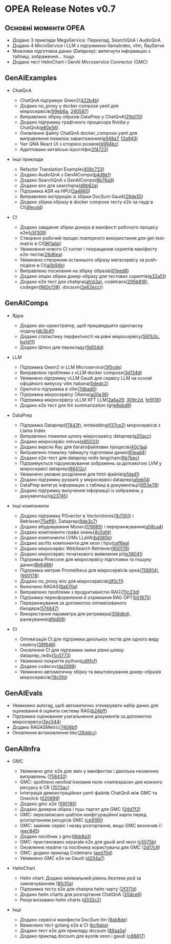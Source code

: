 # OPEA Release Notes v0.7

## Основні моменти OPEA

- Додано 3 приклади MegaService: Переклад, SearchQnA і AudioQnA
- Додано 4 MicroService і LLM з підтримкою llamaIndex, vllm, RayServe
- Можлива підготовка даних (Dataprep): витягнути інформацію з таблиці, зображення... тощо
- Додано тест HelmChart і GenAI Microservice Connector (GMC)

## GenAIExamples

- ChatQnA
    - ChatQnA підтримує Qwen2([422b4b](https://github.com/opea-project/GenAIExamples/commit/422b4bc56b4e5500538b3d75209320d0a415483b))
    - Додано no_proxy у docker compose yaml для мікросервісів([99eb6a](https://github.com/opea-project/GenAIExamples/commit/99eb6a6a7eab4a6d24cbb47d4a541ff4aef41b57), [240587](https://github.com/opea-project/GenAIExamples/commit/240587932b04adeaf740d70229dd27ebd42d5dcd))
    - Виправлено збірку образів DataPrep у ChatQnA([2fb070](https://github.com/opea-project/GenAIExamples/commit/2fb070dbfd9352d56a7be13606318aa583852a0f))
    - Додано підтримку графічного процесора Nvidia у ChatQnA([e80e56](https://github.com/opea-project/GenAIExamples/commit/e80e567817439af1b70b56ff4a60fa58c24e2439))
    - Оновлення файлу ChatQnA docker_compose.yaml для виправлення помилок завантаження([e948a7](https://github.com/opea-project/GenAIExamples/commit/e948a7f81b2b68e62b09ad66be35414bf04babd5), [f2a943](https://github.com/opea-project/GenAIExamples/commit/f2a94377aa5e9850a7590c31fd8613f65fdef83c))
    - Чат QNA React UI з історією розмов([b994bc](https://github.com/opea-project/GenAIExamples/commit/b994bc87318f245a07e099b395fa49ca3f36baba))
    - Адаптовано китайські ієрогліфи([2f4723](https://github.com/opea-project/GenAIExamples/commit/2f472315fdd4934b4f50b6120a0d583000d7751c))

- Інші приклади
    - Refactor Translation Example([409c723](https://github.com/opea-project/GenAIExamples/commit/409c72350e84867ca1ea555c327fe13d00afd926))
    - Додано AudioQnA з GenAIComps([b4d8e1](https://github.com/opea-project/GenAIExamples/commit/b4d8e1a19b7cb141dd509c40711d74be26c282ce))
    - Додано SearchQnA з GenAIComps([6b76a9](https://github.com/opea-project/GenAIExamples/commit/6b76a93eb70738459d3fd553c44d6e7c120a51b3))
    - Додано env для searchqna([d9b62a](https://github.com/opea-project/GenAIExamples/commit/d9b62a5a62d5c192ed34f598f3769378b7f594a1))
    - Підтримка ASR на HPU([2a4860](https://github.com/opea-project/GenAIExamples/commit/2a48601227557833cae721ad12418060b50dd62e))
    - Виправлено інструкцію зі збірки DocSum Gaudi([29de55](https://github.com/opea-project/GenAIExamples/commit/29de55da3ca0978123644ccfccdc53da20fc0791))
    - Додано збірка образу в docker compose тесту e2e за гауді в CI([4fecd4](https://github.com/opea-project/GenAIExamples/commit/4fecd6a850d9b4cc0c4cd88d9987b5ef890c1aa2))

- CI
    - Додано завдання збірки докера в маніфесті робочого процесу e2e([c5f309](https://github.com/opea-project/GenAIExamples/commit/c5f3095ea5c0016e4e9a2568ff063a5da4f6ef48))
    - Створено робочий процес повторного використання для get-test-matrix в CI([961abb](https://github.com/opea-project/GenAIExamples/commit/961abb3c05c2bfb02e1cbae12ec7a67c3c0dfc8f))
    - Увімкнення нового CI runner і покращення скриптів маніфесту e2e-тестів([26d6ea](https://github.com/opea-project/GenAIExamples/commit/26d6ea4724aeaef9fc258d79226ed15e3c325d76))
    - Увімкнено створення останнього образу мегасервісу за push-подією в CI([a0b94b](https://github.com/opea-project/GenAIExamples/commit/a0b94b540180ddba7892573b2d9ce8b0eb16b403))
    - Виправлено посилання на збірку образів([01eed8](https://github.com/opea-project/GenAIExamples/commit/01eed84db13656a000edd8e47f1e24dbbe2b067a))
    - Додано опцію збірки докер-образу для тестових скриптів([e32a51](https://github.com/opea-project/GenAIExamples/commit/e32a51451c38c35ee4bf27e58cb47f824821ce8d))
    - Додано e2e тест для chatqna([afcb3a](https://github.com/opea-project/GenAIExamples/commit/afcb3a)), codetrans([295b818](https://github.com/opea-project/GenAIExamples/commit/295b818)), codegen([960cf38](https://github.com/opea-project/GenAIExamples/commit/960cf38)), docsum([2e62ecc](https://github.com/opea-project/GenAIExamples/commit/2e62ecc)))

## GenAIComps

- Ядра
    - Додано aio-оркестратор, щоб пришвидшити одночасну подачу([db3b4f](https://github.com/opea-project/GenAIComps/commit/db3b4f13fa8fc258236d4cc504f1a083d5fd95df))
    - Додано статистику перфектності на рівні мікросервісу([597b3c](https://github.com/opea-project/GenAIComps/commit/597b3ca7d243ff74ce108ded6255e73df01d2486), [ba1d11](https://github.com/opea-project/GenAIComps/commit/ba1d11d93299f2b1d5e53f747aed73cff0384dda))
    - Додано Шлюз для перекладу([1b654d](https://github.com/opea-project/GenAIComps/commit/1b654de29d260043d8a5811a265013d5f5b4b6e1))

- LLM
    - Підтримка Qwen2 in LLM Microservice([3f5cde](https://github.com/opea-project/GenAIComps/commit/3f5cdea67d3789be72aafc70364fd1e0cbe6cfaf))
    - Виправлено проблеми з vLLM docker compose([3d134d](https://github.com/opea-project/GenAIComps/commit/3d134d260b8968eb9ca18162b2f0d86aa15a85b3))
    - Увімкнено підтримку vLLM Gaudi для сервісу LLM на основі офіційного випуску vllm habana([0dedc2](https://github.com/opea-project/GenAIComps/commit/0dedc28af38019e92eaf595935907de82c6a1cf5))
    - Openvino підтримка в vllm([7dbad0](https://github.com/opea-project/GenAIComps/commit/7dbad0706d820f3c6ff8e8b4dd0ee40b7c389ff4))
    - Підтримка мікросервісу Ollama([a00e36](https://github.com/opea-project/GenAIComps/commit/a00e3641f25a7b515f427f1fbbcc893d85d97f85))
    - Підтримка мікросервісу vLLM XFT LLM([2a6a29](https://github.com/opea-project/GenAIComps/commit/2a6a29fda4ff13af5488912974b431390ed2ebc2), [309c2d](https://github.com/opea-project/GenAIComps/commit/309c2da5e18ce75b3ecc3ff3f2d71d51477ad4d1), [fe5f39](https://github.com/opea-project/GenAIComps/commit/fe5f39452b7fbca7e512611cef8c1a90c08feae8))
    - Додано e2e тест для llm summarization tgi([e8ebd9](https://github.com/opea-project/GenAIComps/commit/e8ebd948ee3518860838b50ca59d999d4f028d7c))

- DataPrep
    - Підтримка Dataprep([f7443f](https://github.com/opea-project/GenAIComps/commit/f7443f)), embedding([f37ce2](https://github.com/opea-project/GenAIComps/commit/f37ce2)) мікросервісів з Llama Index
    - Виправлено помилки шляху мікросервісу dataprep([e20acc](https://github.com/opea-project/GenAIComps/commit/e20acc))
    - Додано мікросервіс milvus([e85033](https://github.com/opea-project/GenAIComps/commit/e85033))
    - Додано версію Ray для багатофайлових процесів([40c1aa](https://github.com/opea-project/GenAIComps/commit/40c1aa))
    - Виправлено помилку таймауту підготовки даних([61ead4](https://github.com/opea-project/GenAIComps/commit/61ead4))
    - Додано e2e-тест для dataprep redis langchain([6b7bec](https://github.com/opea-project/GenAIComps/commit/6b7bec))
    - Підтримується підсумовування зображень за допомогою LVM у мікросервісі dataprep([86412c](https://github.com/opea-project/GenAIComps/commit/86412c))
    - Увімкнено умовне розділення для html-файлів([e1dad1](https://github.com/opea-project/GenAIComps/commit/e1dad1))
    - Додано підтримку pyspark у мікросервісі dataprep([a5eb14](https://github.com/opea-project/GenAIComps/commit/a5eb14))
    - DataPrep витягує інформацію з таблиці в документації([953e78](https://github.com/opea-project/GenAIComps/commit/953e78))
    - Додано підтримку вилучення інформації із зображень у документації([e23745](https://github.com/opea-project/GenAIComps/commit/e23745))

- Інші компоненти
    - Додано підтримку PGvector в Vectorstores([1b7001](https://github.com/opea-project/GenAIComps/commit/1b7001)) і Retriever([75eff6](https://github.com/opea-project/GenAIComps/commit/75eff6)), Dataprep([9de3c7](https://github.com/opea-project/GenAIComps/commit/9de3c7))
    - Додано вбудовування Mosec([f76685](https://github.com/opea-project/GenAIComps/commit/f76685)) і переранжування([a58ca4](https://github.com/opea-project/GenAIComps/commit/a58ca4))
    - Додано компоненти графа знань([4c0afd](https://github.com/opea-project/GenAIComps/commit/4c0afd))
    - Додано  компоненти LVMs LLaVA([bd385b](https://github.com/opea-project/GenAIComps/commit/bd385b))
    - Додано asr/tts компоненти для xeon і hpu([cef6ea](https://github.com/opea-project/GenAIComps/commit/cef6ea))
    - Додано мікросервіс WebSearch Retriever([900178](https://github.com/opea-project/GenAIComps/commit/900178))
    - Додано мікросервіс початкового виявлення pii([e38041](https://github.com/opea-project/GenAIComps/commit/e38041))
    - Підтримка Pinecone для мікросервісу підготовки та пошуку даних([8b6486](https://github.com/opea-project/GenAIComps/commit/8b6486))
    - Підтримка метрик Prometheus для мікросервісів opea([758914](https://github.com/opea-project/GenAIComps/commit/758914)), ([900178](https://github.com/opea-project/GenAIComps/commit/900178))
    - Додано no_proxy env для мікросервісів([df0c11](https://github.com/opea-project/GenAIComps/commit/df0c11))
    - Включено RAGAS([8a670e](https://github.com/opea-project/GenAIComps/commit/8a670e))
    - Виправлено проблеми з продуктивністю RAG([70c23d](https://github.com/opea-project/GenAIComps/commit/70c23d))
    - Підтримка переоформлення й отримання RAG OPT([b51675](https://github.com/opea-project/GenAIComps/commit/b51675))
    - Переранжування за допомогою оптимізованого бікодера([574847](https://github.com/opea-project/GenAIComps/commit/574847))
    - Використання параметра для ретривера([358dbd](https://github.com/opea-project/GenAIComps/commit/358dbd)), ранжування([dfdd08](https://github.com/opea-project/GenAIComps/commit/dfdd08))

- CI
    - Оптимізація CI для підтримки декількох тестів для одного виду сервісу([38f646](https://github.com/opea-project/GenAIComps/commit/38f646))
    - Оновлення CI для підтримки зміни рівня шляху dataprep_redis([5c0773](https://github.com/opea-project/GenAIComps/commit/5c0773))
    - Увімкнено покриття python([cd91cf](https://github.com/opea-project/GenAIComps/commit/cd91cf))
    - Додано codecov([da2689](https://github.com/opea-project/GenAIComps/commit/da2689))
    - Увімкнено автоматичну збірку та виштовхування докер-образів мікросервісів([16c5fd](https://github.com/opea-project/GenAIComps/commit/16c5fd))

## GenAIEvals

- Увімкнено autorag, щоб автоматично згенерувати набір даних для оцінювання й оцінити систему RAG([b24bff](https://github.com/opea-project/GenAIEval/commit/b24bff))
- Підтримка оцінювання узагальнення документів за допомогою мікросервісу([3ec544](https://github.com/opea-project/GenAIEval/commit/3ec544))
- Додано RAGASMetric([7406bf](https://github.com/opea-project/GenAIEval/commit/7406bf))
- Оновлення встановлення bkc([26ddcc](https://github.com/opea-project/GenAIEval/commit/26ddcc))

## GenAIInfra

- GMC
    - Увімкнено gmc e2e для змін у маніфестах і декілька незначних виправлень ([758432](https://github.com/opea-project/GenAIInfra/commit/758432))
    - GMC: зроблено необов'язковим поле «namespace» для кожного ресурсу в CR ([7073ac](https://github.com/opea-project/GenAIInfra/commit/7073ac))
    - Інтеграція демонстраційних yaml-файлів ChatQnA між GMC та Oneclick ([020899](https://github.com/opea-project/GenAIInfra/commit/020899))
    - Додано gmc e2e ([595185](https://github.com/opea-project/GenAIInfra/commit/595185))
    - Додано докерна збірка і пуш-таргет для GMC ([04d7f2](https://github.com/opea-project/GenAIInfra/commit/04d7f2))
    - GMC: перезаписано шаблон конфігураційної карти перед розгортанням ресурсів GMC ([ce9190](https://github.com/opea-project/GenAIInfra/commit/ce9190))
    - GMC: заміняє сервіс і назву розгортання, якщо GMC визначив її ([eec845](https://github.com/opea-project/GenAIInfra/commit/eec845))
    - Додано посібник з gmc([6bb8a3](https://github.com/opea-project/GenAIInfra/commit/6bb8a3))
    - GMC: пристановано separate e2e для gaudi and xeon ([c5075b](https://github.com/opea-project/GenAIInfra/commit/c5075b))
    - Оновлення readme та посібника користувача для GMC ([2d17c9](https://github.com/opea-project/GenAIInfra/commit/2d17c9))
    - GMC: додано приклад Codetrans ([aed70d](https://github.com/opea-project/GenAIInfra/commit/aed70d))
    - Увімкнено GMC e2e на Gaudi ([d204a7](https://github.com/opea-project/GenAIInfra/commit/d204a7))

- HelmChart
    - Helm chart: Додано мінімальний рівень безпеки pod за замовчуванням ([8fcf0a](https://github.com/opea-project/GenAIInfra/commit/8fcf0a))
    - Підтримка тесту e2e для  chatqna helm чарту ([2f317d](https://github.com/opea-project/GenAIInfra/commit/2f317d))
    - Додано helm charts для розгортання ChatQnA ([20dce6](https://github.com/opea-project/GenAIInfra/commit/20dce6))
    - Реорганізовано helm charts ([d332c2](https://github.com/opea-project/GenAIInfra/commit/d332c2))

- Інші
   - Додано сервісні маніфести DocSum llm ([9ab8de](https://github.com/opea-project/GenAIInfra/commit/9ab8de))
   - Ввімкнено тест golang e2e в CI ([bc9aba](https://github.com/opea-project/GenAIInfra/commit/bc9aba))
   - Додано тест e2e для прикладу docsum ([89aa5a](https://github.com/opea-project/GenAIInfra/commit/89aa5a))
   - Додано приклад docsum для вузлів xeon і gaudi ([c88817](https://github.com/opea-project/GenAIInfra/commit/c88817))
